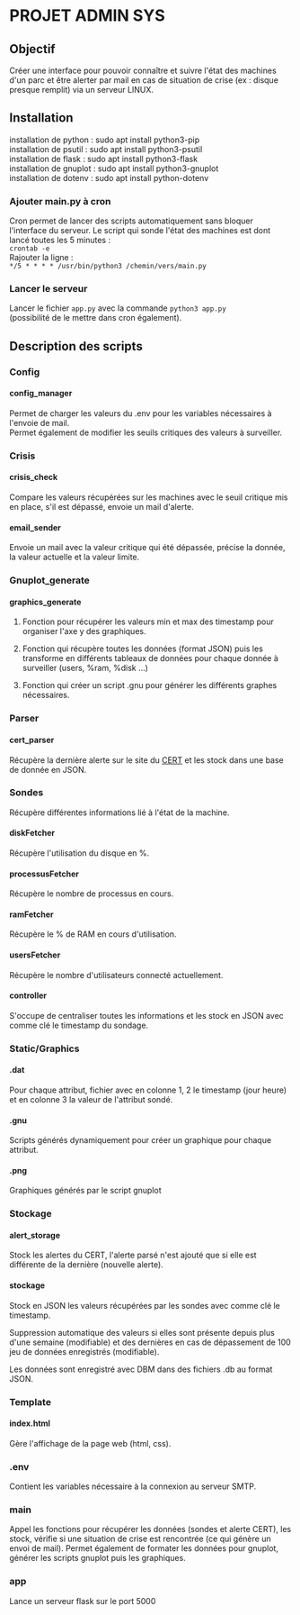 # PROJET ADMIN SYS 

## Objectif 

Créer une interface pour pouvoir connaître et suivre l'état des machines d'un parc et être alerter par mail en cas de situation de crise (ex : disque presque remplit) via un serveur LINUX. 

## Installation 

installation de python : sudo apt install python3-pip  
installation de psutil : sudo apt install python3-psutil  
installation de flask : sudo apt install python3-flask  
installation de gnuplot : sudo apt install python3-gnuplot  
installation de dotenv : sudo apt install python-dotenv  


### Ajouter main.py à cron

Cron permet de lancer des scripts automatiquement sans bloquer l'interface du serveur. Le script qui sonde l'état des machines est dont lancé toutes les 5 minutes :  
`crontab -e`  
Rajouter la ligne :  
`*/5 * * * * /usr/bin/python3 /chemin/vers/main.py`

### Lancer le serveur

Lancer le fichier `app.py` avec la commande `python3 app.py`  
(possibilité de le mettre dans cron également).

## Description des scripts

### Config 

#### config_manager

Permet de charger les valeurs du .env pour les variables nécessaires à l'envoie de mail.  
Permet également de modifier les seuils critiques des valeurs à surveiller.  

### Crisis 

#### crisis_check 

Compare les valeurs récupérées sur les machines avec le seuil critique mis en place, s'il est dépassé, envoie un mail d'alerte.  

#### email_sender

Envoie un mail avec la valeur critique qui été dépassée, précise la donnée, la valeur actuelle et la valeur limite.  

### Gnuplot_generate

#### graphics_generate

1. Fonction pour récupérer les valeurs min et max des timestamp pour organiser l'axe y des graphiques.  

2. Fonction qui récupère toutes les données (format JSON) puis les transforme en différents tableaux de données pour chaque donnée à surveiller (users, %ram, %disk ...)  

3. Fonction qui créer un script .gnu pour générer les différents graphes nécessaires.  

### Parser

#### cert_parser

Récupère la dernière alerte sur le site du [CERT](https://www.cert.ssi.gouv.fr) et les stock dans une base de donnée en JSON.  

### Sondes

Récupère différentes informations lié à l'état de la machine.  

#### diskFetcher

Récupère l'utilisation du disque en %.  

#### processusFetcher

Récupère le nombre de processus en cours.  

#### ramFetcher

Récupère le % de RAM en cours d'utilisation.  

#### usersFetcher

Récupère le nombre d'utilisateurs connecté actuellement.  

#### controller

S'occupe de centraliser toutes les informations et les stock en JSON avec comme clé le timestamp du sondage.  

### Static/Graphics

#### .dat

Pour chaque attribut, fichier avec en colonne 1, 2 le timestamp (jour heure) et en colonne 3 la valeur de l'attribut sondé.  

#### .gnu

Scripts générés dynamiquement pour créer un graphique pour chaque attribut.  

#### .png

Graphiques générés par le script gnuplot  
 
### Stockage

#### alert_storage

Stock les alertes du CERT, l'alerte parsé n'est ajouté que si elle est différente de la dernière (nouvelle alerte).  

#### stockage

Stock en JSON les valeurs récupérées par les sondes avec comme clé le timestamp.  

Suppression automatique des valeurs si elles sont présente depuis plus d'une semaine (modifiable) et des dernières en cas de dépassement de 100 jeu de données enregistrés (modifiable).  

Les données sont enregistré avec DBM dans des fichiers .db au format JSON.  

### Template

#### index.html

Gère l'affichage de la page web (html, css).  

### .env

Contient les variables nécessaire à la connexion au serveur SMTP.  

### main

Appel les fonctions pour récupérer les données (sondes et alerte CERT), les stock, vérifie si une situation de crise est rencontrée (ce qui génère un envoi de mail).
Permet également de formater les données pour gnuplot, générer les scripts gnuplot puis les graphiques.   

### app

Lance un serveur flask sur le port 5000  